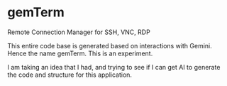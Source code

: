 # gemTerm
Remote Connection Manager for SSH, VNC, RDP

This entire code base is generated based on interactions with Gemini. Hence the name gemTerm. This is an experiment.

I am taking an idea that I had, and trying to see if I can get AI to generate the code and structure for this application.


